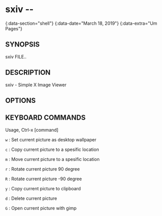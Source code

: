 # sxiv --
{:data-section="shell"}
{:data-date="March 18, 2019"}
{:data-extra="Um Pages"}

## SYNOPSIS
sxiv FILE..

## DESCRIPTION
sxiv - Simple X Image Viewer

## OPTIONS

## KEYBOARD COMMANDS
Usage, Ctrl-x [command]

`w`
: Set current picture as desktop wallpaper

`c`
: Copy current picture to a spesific location

`m`
: Move current picture to a spesific location

`r`
: Rotate current picture 90 degree

`R`
: Rotate current picture -90 degree

`y`
: Copy current picture to clipboard

`d`
: Delete current picture

`G`
: Open current picture with gimp
